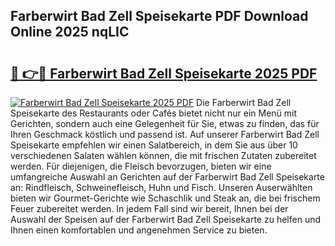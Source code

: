 ## Farberwirt Bad Zell Speisekarte PDF Download Online 2025 nqLIC

# <h2><a href="http://gc82w2.nevu.top/?p=Farberwirt+Bad+Zell+Speisekarte">🔗 👉🔴 Farberwirt Bad Zell Speisekarte 2025 PDF</a></h2>

[![Farberwirt Bad Zell Speisekarte 2025 PDF](https://i.imgur.com/dBaPXMq.png)](http://gc82w2.nevu.top/?p=Farberwirt+Bad+Zell+Speisekarte)
Die Farberwirt Bad Zell Speisekarte des Restaurants oder Cafés bietet nicht nur ein Menü mit Gerichten, sondern auch eine Gelegenheit für Sie, etwas zu finden, das für Ihren Geschmack köstlich und passend ist. Auf unserer Farberwirt Bad Zell Speisekarte empfehlen wir einen Salatbereich, in dem Sie aus über 10 verschiedenen Salaten wählen können, die mit frischen Zutaten zubereitet werden. Für diejenigen, die Fleisch bevorzugen, bieten wir eine umfangreiche Auswahl an Gerichten auf der Farberwirt Bad Zell Speisekarte an: Rindfleisch, Schweinefleisch, Huhn und Fisch. Unseren Auserwählten bieten wir Gourmet-Gerichte wie Schaschlik und Steak an, die bei frischem Feuer zubereitet werden. In jedem Fall sind wir bereit, Ihnen bei der Auswahl der Speisen auf der Farberwirt Bad Zell Speisekarte zu helfen und Ihnen einen komfortablen und angenehmen Service zu bieten.
